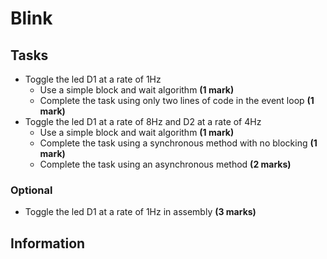 # Blink

## Tasks

- Toggle the led D1 at a rate of 1Hz
  - Use a simple block and wait algorithm **(1 mark)**
  - Complete the task using only two lines of code in the event loop **(1 mark)**
- Toggle the led D1 at a rate of 8Hz and D2 at a rate of 4Hz
  - Use a simple block and wait algorithm **(1 mark)**
  - Complete the task using a synchronous method with no blocking **(1 mark)**
  - Complete the task using an asynchronous method **(2 marks)**

### Optional

- Toggle the led D1 at a rate of 1Hz in assembly **(3 marks)**

## Information
